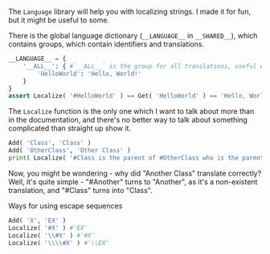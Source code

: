The `Language` library will help you with localizing strings. I made it for fun, but it might be useful to some.

There is the global language dictionary (`__LANGUAGE__` in `__SHARED__`), which contains groups, which contain identifiers and translations.
```py
__LANGUAGE__ = {
    '__ALL__': { #`__ALL__` is the group for all translations, useful when you have only one language
        'HelloWorld': 'Hello, World!'
    }
}
assert Localize( '#HelloWorld' ) == Get( 'HelloWorld' ) == 'Hello, World!'
```

The `Localize` function is the only one which I want to talk about more than in the documentation,
and there's no better way to talk about something complicated than straight up show it.

```py
Add( 'Class', 'Class' )
Add( 'OtherClass', 'Other Class' )
print( Localize( '#Class is the parent of #OtherClass who is the parent of #Another #Class' ) ) #'Class is the parent of Other Class who is the parent of Another Class'
```

Now, you might be wondering - why did "Another Class" translate correctly?
Well, it's quite simple - "#Another" turns to "Another", as it's a non-existent translation,
and "#Class" turns into "Class".

Ways for using escape sequences
```py
Add( 'X', 'EX' )
Localize( '#X' ) #'EX'
Localize( '\\#X' ) #'#X'
Localize( '\\\\#X' ) #'\\EX'
```
